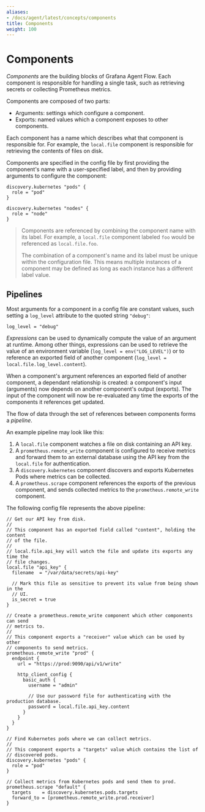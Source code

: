 ```yaml
---
aliases:
- /docs/agent/latest/concepts/components
title: Components
weight: 100
---
```


# Components

_Components_ are the building blocks of Grafana Agent Flow. Each component is
responsible for handling a single task, such as retrieving secrets or
collecting Prometheus metrics.

Components are composed of two parts:

* Arguments: settings which configure a component.
* Exports: named values which a component exposes to other components.

Each component has a name which describes what that component is responsible
for. For example, the `local.file` component is responsible for retrieving the
contents of files on disk.

Components are specified in the config file by first providing the component's
name with a user-specified label, and then by providing arguments to configure
the component:

```
discovery.kubernetes "pods" {
  role = "pod"
}

discovery.kubernetes "nodes" {
  role = "node"
}
```

> Components are referenced by combining the component name with its label. For
> example, a `local.file` component labeled `foo` would be referenced as
> `local.file.foo`.
>
> The combination of a component's name and its label must be unique within the
> configuration file. This means multiple instances of a component may be
> defined as long as each instance has a different label value.

## Pipelines

Most arguments for a component in a config file are constant values, such
setting a `log_level` attribute to the quoted string `"debug"`:

```river
log_level = "debug"
```

_Expressions_ can be used to dynamically compute the value of an argument at
runtime. Among other things, expressions can be used to retrieve the value of
an environment variable (`log_level = env("LOG_LEVEL")`) or to reference an
exported field of another component (`log_level = local.file.log_level.content`).

When a component's argument references an exported field of another component,
a dependant relationship is created: a component's input (arguments) now
depends on another component's output (exports). The input of the component
will now be re-evaluated any time the exports of the components it references
get updated.

The flow of data through the set of references between components forms a
_pipeline_.

An example pipeline may look like this:

1. A `local.file` component watches a file on disk containing an API key.
2. A `prometheus.remote_write` component is configured to receive metrics and
   forward them to an external database using the API key from the `local.file`
   for authentication.
3. A `discovery.kubernetes` component discovers and exports Kubernetes Pods
   where metrics can be collected.
4. A `prometheus.scrape` component references the exports of the previous
   component, and sends collected metrics to the `prometheus.remote_write`
   component.

The following config file represents the above pipeline:

```river
// Get our API key from disk.
//
// This component has an exported field called "content", holding the content
// of the file.
//
// local.file.api_key will watch the file and update its exports any time the
// file changes.
local.file "api_key" {
  filename  = "/var/data/secrets/api-key"

  // Mark this file as sensitive to prevent its value from being shown in the
  // UI.
  is_secret = true
}

// Create a prometheus.remote_write component which other components can send
// metrics to.
//
// This component exports a "receiver" value which can be used by other
// components to send metrics.
prometheus.remote_write "prod" {
  endpoint {
    url = "https://prod:9090/api/v1/write"

    http_client_config {
      basic_auth {
        username = "admin"

        // Use our password file for authenticating with the production database.
        password = local.file.api_key.content
      }
    }
  }
}

// Find Kubernetes pods where we can collect metrics.
//
// This component exports a "targets" value which contains the list of
// discovered pods.
discovery.kubernetes "pods" {
  role = "pod"
}

// Collect metrics from Kubernetes pods and send them to prod.
prometheus.scrape "default" {
  targets    = discovery.kubernetes.pods.targets
  forward_to = [prometheus.remote_write.prod.receiver]
}
```
